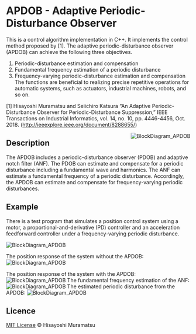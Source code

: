 # APDOB - Adaptive Periodic-Disturbance Observer

This is a control algorithm implementation in C++. It implements the control method proposed by [1]. The adaptive periodic-disturbance observer (APDOB) can achieve the following three objectives.
1. Periodic-disturbance estimation and compensation
2. Fundamental frequency estimation of a periodic disturbance
3. Frequency-varying periodic-disturbance estimation and compensation
The functions are beneficial to realizing precise repetitive operations for automatic systems, such as actuators, industrial machines, robots, and so on.

[1] Hisayoshi Muramatsu and Seiichiro Katsura “An Adaptive Periodic-Disturbance Observer for Periodic-Disturbance Suppression,” IEEE Transactions on Industrial Informatics, vol. 14, no. 10, pp. 4446-4456, Oct. 2018.
(http://ieeexplore.ieee.org/document/8288655/)

<img src="http://github/images/BlockDiagram_APDOB.png" alt="BlockDiagram_APDOB" align="right" />

## Description

The APDOB includes a periodic-disturbance observer (PDOB) and adaptive notch filter (ANF). The PDOB can estimate and compensate for a periodic disturbance including a fundamental wave and harmonics. The ANF can estimate a fundamental frequency of a periodic disturbance. Accordingly, the APDOB can estimate and compensate for frequency-varying periodic disturbances.

## Example

There is a test program that simulates a position control system using a motor, a proportional-and-derivative (PD) controller and an acceleration feedforward controller under a frequency-varying periodic disturbance.

<img src="http://github/images/BlockDiagram_Example.png" alt="BlockDiagram_APDOB" />

The position response of the system without the APDOB:
<img src="http://github/images/BlockDiagram_Example.png" alt="BlockDiagram_APDOB" />

The position response of the system with the APDOB:
<img src="http://github/images/BlockDiagram_Example.png" alt="BlockDiagram_APDOB" />
The fundamental frequency estimation of the ANF:
<img src="http://github/images/BlockDiagram_Example.png" alt="BlockDiagram_APDOB" />
The estimated periodic disturbance from the APDOB:
<img src="http://github/images/BlockDiagram_Example.png" alt="BlockDiagram_APDOB" />



## Licence

[MIT License](https://github.com/APDOB/APDOB/blob/master/LICENSE) © Hisayoshi Muramatsu










